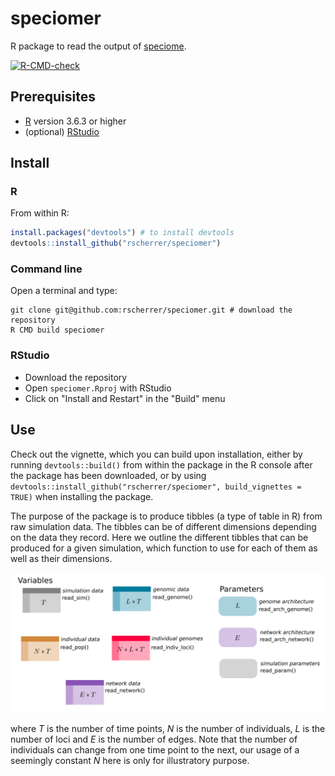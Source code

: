 # speciomer

R package to read the output of [speciome](https://github.com/rscherrer/speciome).

<!-- badges: start -->
[![R-CMD-check](https://github.com/rscherrer/speciomer/workflows/R-CMD-check/badge.svg)](https://github.com/rscherrer/speciomer/actions)
<!-- badges: end -->

## Prerequisites

* [R](https://rstudio-education.github.io/hopr/starting.html) version 3.6.3 or higher
* (optional) [RStudio](https://rstudio-education.github.io/hopr/starting.html)

## Install

### R

From within R:

```r
install.packages("devtools") # to install devtools
devtools::install_github("rscherrer/speciomer")
```

### Command line

Open a terminal and type:

```shell
git clone git@github.com:rscherrer/speciomer.git # download the repository
R CMD build speciomer
```

### RStudio

* Download the repository
* Open `speciomer.Rproj` with RStudio
* Click on "Install and Restart" in the "Build" menu

## Use

Check out the vignette, which you can build upon installation, either by running `devtools::build()` from within the package in the R console after the package has been downloaded, or by using `devtools::install_github("rscherrer/speciomer", build_vignettes = TRUE)` when installing the package.

The purpose of the package is to produce tibbles (a type of table in R) from raw simulation data. The tibbles can be of different dimensions depending on the data they record. Here we outline the different tibbles that can be produced for a given simulation, which function to use for each of them as well as their dimensions.

![overview](extra/overview.png)

where *T* is the number of time points, *N* is the number of individuals, *L* is the number of loci and *E* is the number of edges. Note that the number of individuals can change from one time point to the next, our usage of a seemingly constant *N* here is only for illustratory purpose.
